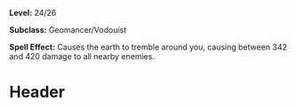 <!-- TITLE: Spell: Earthquake -->
<!-- SUBTITLE:  -->

**Level:** 24/26

**Subclass:** Geomancer/Vodouist

**Spell Effect:** Causes the earth to tremble around you, causing between 342 and 420 damage to all nearby enemies.

# Header